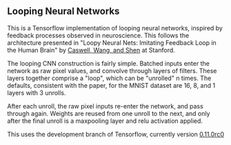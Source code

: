 ## Looping Neural Networks

This is a Tensorflow implementation of looping neural networks, inspired by feedback processes observed in neuroscience. This follows the architecture presented in "Loopy Neural Nets: Imitating Feedback Loop in the Human Brain" by [Caswell, Wang, and Shen](http://cs231n.stanford.edu/reports2016/110_Report.pdf) at Stanford. 

The looping CNN construction is fairly simple. Batched inputs enter the network as raw pixel values, and convolve through layers of filters. These layers together comprise a "loop", which can be "unrolled" n times. The defaults, consistent with the paper, for the MNIST dataset are 16, 8, and 1 layers with 3 unrolls.

After each unroll, the raw pixel inputs re-enter the network, and pass through again. Weights are reused from one unroll to the next, and only after the final unroll is a maxpooling layer and relu activation applied. 

This uses the development branch of Tensorflow, currently version [0.11.0rc0](https://www.tensorflow.org/)

